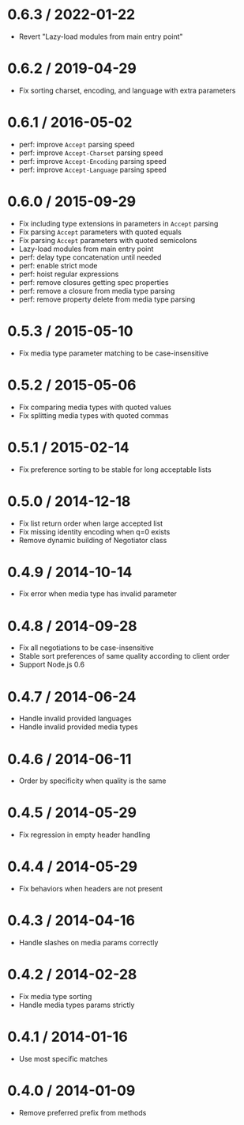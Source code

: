 0.6.3 / 2022-01-22
==================

* Revert "Lazy-load modules from main entry point"

0.6.2 / 2019-04-29
==================

* Fix sorting charset, encoding, and language with extra parameters

0.6.1 / 2016-05-02
==================

* perf: improve `Accept` parsing speed
* perf: improve `Accept-Charset` parsing speed
* perf: improve `Accept-Encoding` parsing speed
* perf: improve `Accept-Language` parsing speed

0.6.0 / 2015-09-29
==================

* Fix including type extensions in parameters in `Accept` parsing
* Fix parsing `Accept` parameters with quoted equals
* Fix parsing `Accept` parameters with quoted semicolons
* Lazy-load modules from main entry point
* perf: delay type concatenation until needed
* perf: enable strict mode
* perf: hoist regular expressions
* perf: remove closures getting spec properties
* perf: remove a closure from media type parsing
* perf: remove property delete from media type parsing

0.5.3 / 2015-05-10
==================

* Fix media type parameter matching to be case-insensitive

0.5.2 / 2015-05-06
==================

* Fix comparing media types with quoted values
* Fix splitting media types with quoted commas

0.5.1 / 2015-02-14
==================

* Fix preference sorting to be stable for long acceptable lists

0.5.0 / 2014-12-18
==================

* Fix list return order when large accepted list
* Fix missing identity encoding when q=0 exists
* Remove dynamic building of Negotiator class

0.4.9 / 2014-10-14
==================

* Fix error when media type has invalid parameter

0.4.8 / 2014-09-28
==================

* Fix all negotiations to be case-insensitive
* Stable sort preferences of same quality according to client order
* Support Node.js 0.6

0.4.7 / 2014-06-24
==================

* Handle invalid provided languages
* Handle invalid provided media types

0.4.6 / 2014-06-11
==================

* Order by specificity when quality is the same

0.4.5 / 2014-05-29
==================

* Fix regression in empty header handling

0.4.4 / 2014-05-29
==================

* Fix behaviors when headers are not present

0.4.3 / 2014-04-16
==================

* Handle slashes on media params correctly

0.4.2 / 2014-02-28
==================

* Fix media type sorting
* Handle media types params strictly

0.4.1 / 2014-01-16
==================

* Use most specific matches

0.4.0 / 2014-01-09
==================

* Remove preferred prefix from methods
